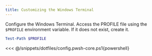 ```yaml
---
title: Customizing the Windows Terminal
---
```


Configure the Windows Terminal. Access the PROFILE file using the `$PROFILE` environment variable. If it does not exist, create it.

```powershell
Test-Path $PROFILE
```

<<< @/snippets/dotfiles/config.pwsh-core.ps1{powershell}
